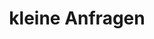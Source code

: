 ---
schema: default
title: kleine Anfragen
description: >-
  Mit kleinen Anfragen können Abgeordnete in Parlamenten ihrer jeweiligen
  Regierung Fragen stellen, die von dieser zeitnah beantwortet und
  veröffentlicht werden müssen.  Diese Seite sammelt kleine Anfragen* der
  Landesparlamente und des Bundestages und versucht sie möglichst einfach
  auffind-, durchsuch- und verlinkbar zu machen.
logo: 'https://pbs.twimg.com/profile_images/896827433739055104/irtAoGek_400x400.jpg'
---